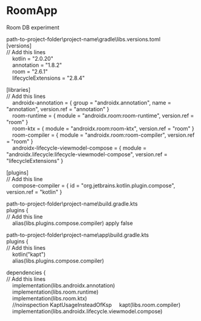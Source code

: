 # RoomApp
Room DB experiment

path-to-project-folder\project-name\gradle\libs.versions.toml<br>
[versions]<br>
// Add this lines<br>
&nbsp;&nbsp;&nbsp;&nbsp;kotlin = "2.0.20"<br>
&nbsp;&nbsp;&nbsp;&nbsp;annotation = "1.8.2"<br>
&nbsp;&nbsp;&nbsp;&nbsp;room = "2.6.1"<br>
&nbsp;&nbsp;&nbsp;&nbsp;lifecycleExtensions = "2.8.4"<br>

[libraries]<br>
// Add this lines<br>
&nbsp;&nbsp;&nbsp;&nbsp;androidx-annotation = { group = "androidx.annotation", name = "annotation", version.ref = "annotation" }<br>
&nbsp;&nbsp;&nbsp;&nbsp;room-runtime = { module = "androidx.room:room-runtime", version.ref = "room" }<br>
&nbsp;&nbsp;&nbsp;&nbsp;room-ktx = { module = "androidx.room:room-ktx", version.ref = "room" }<br>
&nbsp;&nbsp;&nbsp;&nbsp;room-compiler = { module = "androidx.room:room-compiler", version.ref = "room" }<br>
&nbsp;&nbsp;&nbsp;&nbsp;androidx-lifecycle-viewmodel-compose = { module = "androidx.lifecycle:lifecycle-viewmodel-compose", version.ref = "lifecycleExtensions" }<br>

[plugins]<br>
// Add this line<br>
&nbsp;&nbsp;&nbsp;&nbsp;compose-compiler = { id = "org.jetbrains.kotlin.plugin.compose", version.ref = "kotlin" }

path-to-project-folder\project-name\build.gradle.kts<br>
plugins {<br>
// Add this line<br>
&nbsp;&nbsp;&nbsp;&nbsp;alias(libs.plugins.compose.compiler) apply false

path-to-project-folder\project-name\app\build.gradle.kts<br>
plugins {<br>
// Add this lines<br>
&nbsp;&nbsp;&nbsp;&nbsp;kotlin("kapt")<br>
&nbsp;&nbsp;&nbsp;&nbsp;alias(libs.plugins.compose.compiler)<br>

dependencies {<br>
// Add this lines<br>
&nbsp;&nbsp;&nbsp;&nbsp;implementation(libs.androidx.annotation)<br>
&nbsp;&nbsp;&nbsp;&nbsp;implementation(libs.room.runtime)<br>
&nbsp;&nbsp;&nbsp;&nbsp;implementation(libs.room.ktx)<br>
&nbsp;&nbsp;&nbsp;&nbsp;//noinspection KaptUsageInsteadOfKsp
&nbsp;&nbsp;&nbsp;&nbsp;kapt(libs.room.compiler)<br>
&nbsp;&nbsp;&nbsp;&nbsp;implementation(libs.androidx.lifecycle.viewmodel.compose)<br>